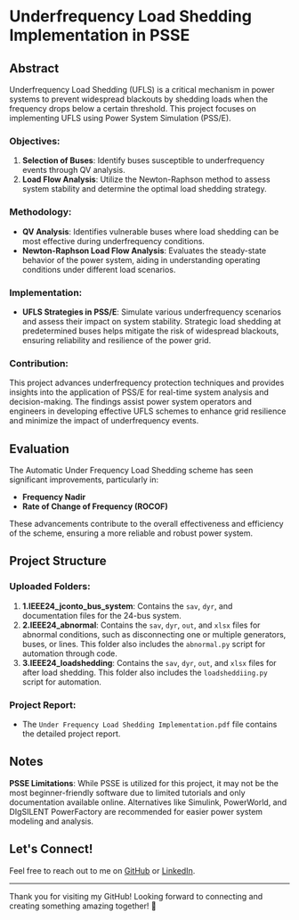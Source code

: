 # Underfrequency Load Shedding Implementation in PSSE

## Abstract

Underfrequency Load Shedding (UFLS) is a critical mechanism in power systems to prevent widespread blackouts by shedding loads when the frequency drops below a certain threshold. This project focuses on implementing UFLS using Power System Simulation (PSS/E).

### Objectives:
1. **Selection of Buses**: Identify buses susceptible to underfrequency events through QV analysis.
2. **Load Flow Analysis**: Utilize the Newton-Raphson method to assess system stability and determine the optimal load shedding strategy.

### Methodology:
- **QV Analysis**: Identifies vulnerable buses where load shedding can be most effective during underfrequency conditions.
- **Newton-Raphson Load Flow Analysis**: Evaluates the steady-state behavior of the power system, aiding in understanding operating conditions under different load scenarios.

### Implementation:
- **UFLS Strategies in PSS/E**: Simulate various underfrequency scenarios and assess their impact on system stability. Strategic load shedding at predetermined buses helps mitigate the risk of widespread blackouts, ensuring reliability and resilience of the power grid.

### Contribution:
This project advances underfrequency protection techniques and provides insights into the application of PSS/E for real-time system analysis and decision-making. The findings assist power system operators and engineers in developing effective UFLS schemes to enhance grid resilience and minimize the impact of underfrequency events.

## Evaluation

The Automatic Under Frequency Load Shedding scheme has seen significant improvements, particularly in:
- **Frequency Nadir**
- **Rate of Change of Frequency (ROCOF)**

These advancements contribute to the overall effectiveness and efficiency of the scheme, ensuring a more reliable and robust power system.

## Project Structure

### Uploaded Folders:

1. **1.IEEE24_jconto_bus_system**: Contains the `sav`, `dyr`, and documentation files for the 24-bus system.
2. **2.IEEE24_abnormal**: Contains the `sav`, `dyr`, `out`, and `xlsx` files for abnormal conditions, such as disconnecting one or multiple generators, buses, or lines. This folder also includes the `abnormal.py` script for automation through code.
3. **3.IEEE24_loadshedding**: Contains the `sav`, `dyr`, `out`, and `xlsx` files for after load shedding. This folder also includes the `loadsheddiing.py` script for automation.

### Project Report:
- The `Under Frequency Load Shedding Implementation.pdf` file contains the detailed project report.

## Notes

**PSSE Limitations**: While PSSE is utilized for this project, it may not be the most beginner-friendly software due to limited tutorials and only documentation available online. Alternatives like Simulink, PowerWorld, and DIgSILENT PowerFactory are recommended for easier power system modeling and analysis.

## Let's Connect!

Feel free to reach out to me on [GitHub](https://github.com/JubayerONROB) or [LinkedIn](https://www.linkedin.com/in/a-j-a-jubayer-talukder-a601b924b).

---

Thank you for visiting my GitHub! Looking forward to connecting and creating something amazing together! 🚀

